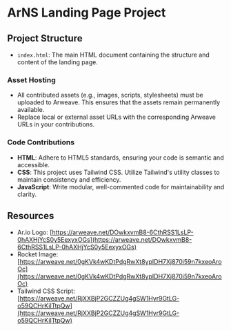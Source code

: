 # ArNS Landing Page Project

## Project Structure

- `index.html`: The main HTML document containing the structure and content of the landing page.

### Asset Hosting

- All contributed assets (e.g., images, scripts, stylesheets) must be uploaded to Arweave. This ensures that the assets remain permanently available.
- Replace local or external asset URLs with the corresponding Arweave URLs in your contributions.

### Code Contributions

- **HTML**: Adhere to HTML5 standards, ensuring your code is semantic and accessible.
- **CSS**: This project uses Tailwind CSS. Utilize Tailwind's utility classes to maintain consistency and efficiency.
- **JavaScript**: Write modular, well-commented code for maintainability and clarity.

## Resources

- Ar.io Logo: [https://arweave.net/DOwkxvmB8-6CthRSS1LsLP-0hAXHjYcS0y5EexyxOGs](https://arweave.net/DOwkxvmB8-6CthRSS1LsLP-0hAXHjYcS0y5EexyxOGs)
- Rocket Image: [https://arweave.net/0gKVk4wKDtPdgRwXt8ypIDH7Xj870i59n7kxeoAroOc](https://arweave.net/0gKVk4wKDtPdgRwXt8ypIDH7Xj870i59n7kxeoAroOc)
- Tailwind CSS Script: [https://arweave.net/RjXXBjP2GCZZUg4gSW1Hyr9GtLG-o59QCHrKiITtpQw](https://arweave.net/RjXXBjP2GCZZUg4gSW1Hyr9GtLG-o59QCHrKiITtpQw)
